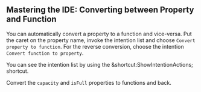 ## Mastering the IDE: Converting between Property and Function

You can automatically convert a property to a function and vice-versa. Put the
caret on the property name, invoke the intention list and choose
<span class="control">`Convert property to function`</span>. For the reverse
conversion, choose the intention <span class="control">`Convert function to
property`</span>.

You can see the intention list by using the
<span class="shortcut">&shortcut:ShowIntentionActions;</span> shortcut.

Convert the `capacity` and `isFull` properties to functions and back.
